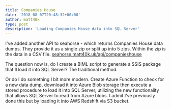 ```yaml
---
title: Companies House
date: '2018-08-07T20:48:32+00:00'
author: matt40k
type: post
description: 'Loading Companies House data into SQL Server'
---
```

I've added another API to seahorse - which returns Companies House data dumps. They provide it as a single zip or split up into 5 zips. Within the zip is the data in a CSV file.
<a href="//seahorse.matt40k.uk/api/companieshouse" target="_blank">seahorse.matt40k.uk/api/companieshouse</a>

The question now is, do I create a BIML script to generate a SSIS package that'll load it into SQL Server? The traditional method.

Or do I do something I bit more modern. Create Azure Function to check for a new data dump, download it into Azure Blob storage then execute a stored procedure to load it into SQL Server, utilizing the new functionality that allows SQL Server to read from Azure blobs. I admit I've previously done this but by loading it into AWS Redshift via S3 bucket.
